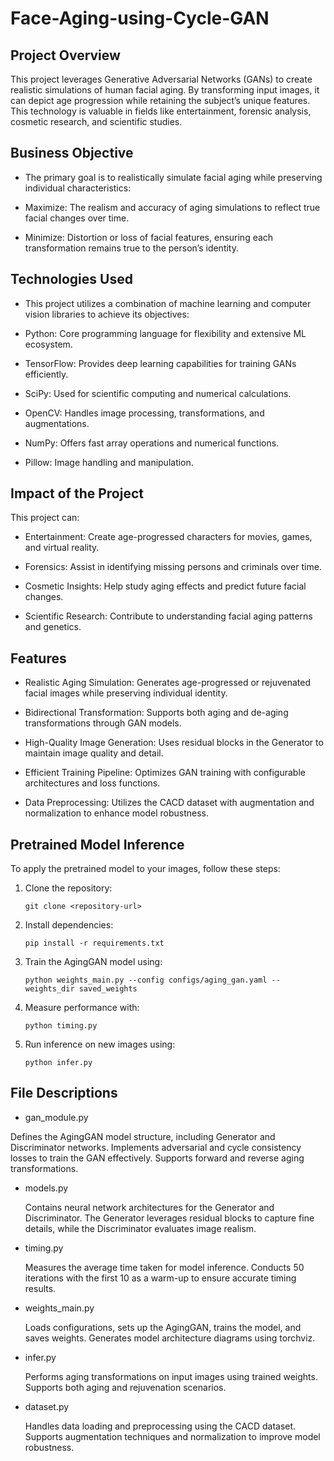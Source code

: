 # Face-Aging-using-Cycle-GAN

## Project Overview

This project leverages Generative Adversarial Networks (GANs) to create realistic simulations of human facial aging. By transforming input images, it can depict age progression while retaining the subject’s unique features. This technology is valuable in fields like entertainment, forensic analysis, cosmetic research, and scientific studies.

## Business Objective

  - The primary goal is to realistically simulate facial aging while preserving individual characteristics:

  - Maximize: The realism and accuracy of aging simulations to reflect true facial changes over time.

  - Minimize: Distortion or loss of facial features, ensuring each transformation remains true to the person’s identity.
 
## Technologies Used

  - This project utilizes a combination of machine learning and computer vision libraries to achieve its objectives:

  -  Python: Core programming language for flexibility and extensive ML ecosystem.

  -  TensorFlow: Provides deep learning capabilities for training GANs efficiently.

  -  SciPy: Used for scientific computing and numerical calculations.

  -  OpenCV: Handles image processing, transformations, and augmentations.

  -  NumPy: Offers fast array operations and numerical functions.

  -  Pillow: Image handling and manipulation.

## Impact of the Project

This project can:

  -  Entertainment: Create age-progressed characters for movies, games, and virtual reality.

  -  Forensics: Assist in identifying missing persons and criminals over time.

  -  Cosmetic Insights: Help study aging effects and predict future facial changes.

  -  Scientific Research: Contribute to understanding facial aging patterns and genetics.

## Features

- Realistic Aging Simulation: Generates age-progressed or rejuvenated facial images while preserving individual identity.

- Bidirectional Transformation: Supports both aging and de-aging transformations through GAN models.

- High-Quality Image Generation: Uses residual blocks in the Generator to maintain image quality and detail.

- Efficient Training Pipeline: Optimizes GAN training with configurable architectures and loss functions.

- Data Preprocessing: Utilizes the CACD dataset with augmentation and normalization to enhance model robustness.

## Pretrained Model Inference
To apply the pretrained model to your images, follow these steps:

1. Clone the repository:
   ```
   git clone <repository-url>
   ```
2. Install dependencies:
   ```
   pip install -r requirements.txt
   ```
3. Train the AgingGAN model using:
   ```
   python weights_main.py --config configs/aging_gan.yaml --weights_dir saved_weights
   ```
5. Measure performance with:
   ```
   python timing.py
   ```
7. Run inference on new images using:
   ```
   python infer.py
   ```
## File Descriptions

-  gan_module.py

Defines the AgingGAN model structure, including Generator and Discriminator networks. Implements adversarial and cycle consistency losses to train the GAN effectively. Supports forward and reverse aging transformations.

-  models.py

      Contains neural network architectures for the Generator and Discriminator. The Generator leverages residual blocks to capture fine details, while the Discriminator evaluates image realism.

-  timing.py

      Measures the average time taken for model inference. Conducts 50 iterations with the first 10 as a warm-up to ensure accurate timing results.

-  weights_main.py

      Loads configurations, sets up the AgingGAN, trains the model, and saves weights. Generates model architecture diagrams using torchviz.

-  infer.py

      Performs aging transformations on input images using trained weights. Supports both aging and rejuvenation scenarios.

-  dataset.py

      Handles data loading and preprocessing using the CACD dataset. Supports augmentation techniques and normalization to improve model robustness.
